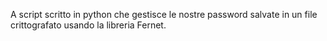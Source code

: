A script scritto in python che gestisce le nostre password salvate in un file crittografato usando la libreria Fernet.
